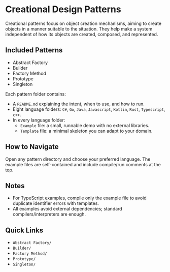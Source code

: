 # Creational Design Patterns

Creational patterns focus on object creation mechanisms, aiming to create objects in a manner suitable to the situation. They help make a system independent of how its objects are created, composed, and represented.

## Included Patterns
- Abstract Factory
- Builder
- Factory Method
- Prototype
- Singleton

Each pattern folder contains:
- A `README.md` explaining the intent, when to use, and how to run.
- Eight language folders: `C#`, `Go`, `Java`, `Javascript`, `Kotlin`, `Rust`, `Typescript`, `c++`.
- In every language folder:
  - `Example` file: a small, runnable demo with no external libraries.
  - `Template` file: a minimal skeleton you can adapt to your domain.

## How to Navigate
Open any pattern directory and choose your preferred language. The example files are self-contained and include compile/run comments at the top.

## Notes
- For TypeScript examples, compile only the example file to avoid duplicate identifier errors with templates.
- All examples avoid external dependencies; standard compilers/interpreters are enough.

## Quick Links
- `Abstract Factory/`
- `Builder/`
- `Factory Method/`
- `Prototype/`
- `Singleton/`